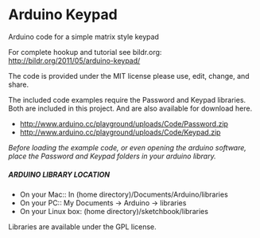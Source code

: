 # Arduino Keypad
Arduino code for a simple matrix style keypad

For complete hookup and tutorial see bildr.org: http://bildr.org/2011/05/arduino-keypad/

The code is provided under the MIT license please use, edit, change, and share. 

The included code examples require the Password and Keypad libraries. Both are included in this project. And are also available for download here.
* http://www.arduino.cc/playground/uploads/Code/Password.zip
* http://www.arduino.cc/playground/uploads/Code/Keypad.zip


*Before loading the example code, or even opening the arduino software, place the Password and Keypad folders in your arduino library.*

##### ARDUINO LIBRARY LOCATION
* On your Mac:: In (home directory)/Documents/Arduino/libraries  
* On your PC:: My Documents -> Arduino -> libraries  
* On your Linux box: (home directory)/sketchbook/libraries  

Libraries are available under the GPL license.
